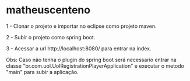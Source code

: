 # matheuscenteno

1 - Clonar o projeto e importar no eclipse como projeto maven.

2 - Subir o projeto como spring boot.

3 - Acessar a url http://localhost:8080/ para entrar na index.


Obs: Caso não tenha o plugin do spring boot será necessario entrar na classe "br.com.uol.UolRegistrationPlayerApplication" e executar o metodo "main" para subir a aplicação.


